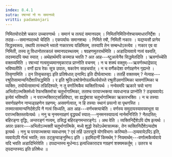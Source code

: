 ```yaml
---
index: 8.4.1
sutra: रषाभ्यां नो णः समानपदे
vritti: padamanjari
---
```


 निमितयोरादेशे चकार उच्चारणार्थः । समानं च तत्पदं समानपदम् । निमितनिमितिनोश्चायमाधारनिर्द्देशः । तदाह---समानपदस्थो चेदिति । एकपर्यायः समानशब्दः । निमिते रषौ, निमिती नकारः । यद्यप्यसौ प्रागेव सिद्धस्वरूपः, तथापि तत्स्थाने भवतो णकारस्य यन्निमितम्, तस्यापि तेन सम्बन्धोऽस्त्येव । णकार एव वा निमिती, तस्य तु विधानोतरकालं समानपदस्थत्वम् । षग्रहणमुतरार्थमिति । अडादिव्यवाये णत्वं वक्ष्यति, तदस्मादपि यथा स्यात् । अथेहार्थमपि कस्मान्न भवति ? अत आह---ष्टुअत्वेनैव सिद्धमेतदिति । ऋवर्णाच्चेति वक्तव्यमिति । रषाभ्यां णत्वमुच्यमानमृकारान्न प्राप्नोति वचनम् । न च शक्यं वक्तुम्---ऋवर्णस्थाद्रेफाद् भविष्यतीति । वर्णो ह्यत्र रेफः सूत्र उपातः, षकारेण साहचर्यात् । न च वर्णैकदेशा वर्णग्रहणेन गृह्यन्ते । तिसृणामिति । ठ्न तिसृचतसृऽ इति प्रतिषेधात् ठ्नामिऽ इति दीर्घत्वाभावः । ततर्हि वक्तव्यम् ? नेत्याह---रश्रुतिसामान्यनिर्देशात्सिद्धमिति । र इति श्रुतिःउश्रोत्रेणोपलब्धिर्ययोस्ते रश्रुतीउवर्णात्मिका चावर्णात्मिका च व्यक्तिः, तयोर्यत्सामान्यं तन्निदिश्यते; न तु वर्णात्मिकैव व्यक्तिरित्यर्थः । नन्वेवमपि ऋकारे त्रयो भागा अभितोऽज्भक्तिर्मध्ये रेफभक्तिर्मात्रा चतुर्भागात्मिका, ततश्च परयाज्भक्त्या व्यवधानान्न प्राप्नोति ? ठड्व्यवायेऽ इत्येवं भविष्यति । न पराज्भक्तिरट्सन्निविष्टा, सा ह्यर्द्धमात्रा चतुर्भागात्मिका ऋकारभक्तिः । न च तस्याः सवर्णग्रहणेन नाप्यड्ग्रहणेन ग्रहणम्; असवर्णत्वात्, न हि तस्याः स्थानं प्रयत्नो वा पृथगस्ति । तस्मात्सामान्यनिर्दशेऽपि नै णत्वं सिध्यति, अत आह---वर्णभक्त्याचेति । वर्णस्य समुदायस्यावयवभूता या पराज्भक्तिस्तयेत्यर्थः । ननु च नृनमनग्रहणं वृद्ध्यर्थं स्यात्---नृनमनस्यापत्यं नार्नमनिरिति ? नैतदस्ति; बहिरङ्गा वृद्धिः, अन्तरङ्गं णत्वम्, ठसिद्धं बहिरङ्गमन्तरङ्गेऽ । अथ वेति । व्यक्तिनिर्द्देशेऽपि दोष इत्यर्थः । अपरः प्रकारः---अभितोऽज्भक्ती चतुर्भागात्मिके, मध्ये शुद्धो रेफोऽर्धमात्रात्मकः, तेन व्यक्तिनिर्देशेऽप्यदोष इत्यर्थः । ननु च परयाज्भक्त्या व्यवधानम् ? एवं तर्हि उतरसूत्रे योगविभागः करिष्यते---ठ्व्यवायेऽपिऽ इति, व्यवायेऽपि णेत्वं भवति; ततः ठट्कुप्वाङ्नुम्भिःऽ इति । इदमिदानीं किमर्थम् ? नियमार्थम्---वर्णात्मकैर्व्यवाये यदि भवति अडादिभिरेवेति । ठपदान्तस्य मूर्धन्यःऽ इत्यधिकारादत्र णग्रहणं शक्यमकर्तुम् । उतरत्र च ठ्पदान्तस्यऽ इति प्रतिषेधः ॥